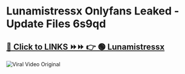 
 # Lunamistressx Onlyfans Leaked - Update Files 6s9qd

## <h2><a href="https://clipsfans.com/Lunamistressx&ref=git">🔗 Click to LINKS ⏩⏩ 👉 🟢 Lunamistressx </a></h2>

<a href="https://clipsfans.com/Lunamistressx&ref=git" rel="nofollow" data-target="animated-image.originalLink"><img src="https://i.ibb.co.com/xMMVF88/686577567.gif" alt="Viral Video Original" style="max-width: 100%; display: inline-block;" data-target="animated-image.originalImage"></a>

